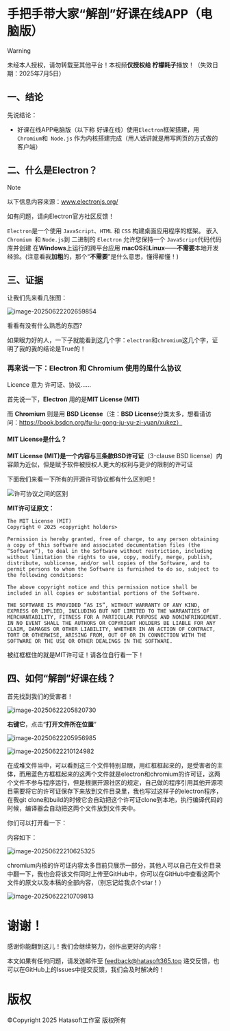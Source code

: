 # 手把手带大家“解剖”好课在线APP（电脑版）

> [!WARNING]
>
> 未经本人授权，请勿转载至其他平台！本视频**仅授权给 柠檬耗子**播放！（失效日期：2025年7月5日）

  

## 一、结论

先说结论：

- 好课在线APP电脑版（以下称 好课在线）使用`Electron`框架搭建，用`Chromium`和` Node.js` 作为内核搭建完成（用人话讲就是用写网页的方式做的客户端）

## 二、什么是Electron？

> [!NOTE]
>
> 以下信息内容来源：www.electronjs.org/
>
> 如有问题，请向Electron官方社区反馈！

`Electron`是一个使用 `JavaScript`、`HTML` 和 `CSS` 构建桌面应用程序的框架。 嵌入 `Chromium `和 `Node.js`到 二进制的 `Electron` 允许您保持一个 `JavaScript`代码代码库并创建 在**Windows**上运行的跨平台应用 **macOS**和**Linux**——**不需要**本地开发 经验。(注意看我**加粗**的，那个“**不需要**”是什么意思，懂得都懂！)

## 三、证据

让我们先来看几张图：

![image-20250622202659854](C:\Users\YaoDaoMing\AppData\Roaming\Typora\typora-user-images\image-20250622202659854.png)

看看有没有什么熟悉的东西?

如果眼力好的人，一下子就能看到这几个字：`electron`和`chromium`这几个字，证明了我的我的结论是True的！

### 再来说一下：Electron 和 Chromium 使用的是什么协议

Licence 意为 许可证、协议......

首先说一下，**Electron** 用的是**MIT License (MIT)**

而  **Chromium** 则是用 **BSD License**（注：**BSD License**分类太多，想看请访问：https://book.bsdcn.org/fu-lu-gong-ju-yu-zi-yuan/xukez）

#### MIT License是什么？

**MIT License (MIT)**是一个内容与**三条款BSD许可证**（3-clause BSD license）内容颇为近似，但是赋予软件被授权人更大的权利与更少的限制的许可证

下面我们来看一下所有的开源许可协议都有什么区别吧！

![许可协议之间的区别](https://bkimg.cdn.bcebos.com/pic/bf096b63f6246b600c339c23ffaf0d4c510fd9f90417?x-bce-process=image/format,f_auto/resize,m_lfit,limit_1,h_808)

**MIT许可证原文：**

```TEXT
The MIT License (MIT)
Copyright © 2025 <copyright holders>

Permission is hereby granted, free of charge, to any person obtaining a copy of this software and associated documentation files (the “Software”), to deal in the Software without restriction, including without limitation the rights to use, copy, modify, merge, publish, distribute, sublicense, and/or sell copies of the Software, and to permit persons to whom the Software is furnished to do so, subject to the following conditions:

The above copyright notice and this permission notice shall be included in all copies or substantial portions of the Software.

THE SOFTWARE IS PROVIDED “AS IS”, WITHOUT WARRANTY OF ANY KIND, EXPRESS OR IMPLIED, INCLUDING BUT NOT LIMITED TO THE WARRANTIES OF MERCHANTABILITY, FITNESS FOR A PARTICULAR PURPOSE AND NONINFRINGEMENT. IN NO EVENT SHALL THE AUTHORS OR COPYRIGHT HOLDERS BE LIABLE FOR ANY CLAIM, DAMAGES OR OTHER LIABILITY, WHETHER IN AN ACTION OF CONTRACT, TORT OR OTHERWISE, ARISING FROM, OUT OF OR IN CONNECTION WITH THE SOFTWARE OR THE USE OR OTHER DEALINGS IN THE SOFTWARE.
```

被红框框住的就是MIT许可证！请各位自行看一下！



## 四、如何“解剖”好课在线？

首先找到我们的受害者！

![image-20250622205820730](C:\Users\YaoDaoMing\AppData\Roaming\Typora\typora-user-images\image-20250622205820730.png)

**右键它**，点击“**打开文件所在位置**”

![image-20250622205956985](C:\Users\YaoDaoMing\AppData\Roaming\Typora\typora-user-images\image-20250622205956985.png)

![image-20250622210124982](C:\Users\YaoDaoMing\AppData\Roaming\Typora\typora-user-images\image-20250622210124982.png)

在成堆文件当中，可以看到这三个文件特别显眼，用红框框起来的，是受害者的主体，而用蓝色方框框起来的这两个文件就是electron和chromium的许可证，这两个文件不参与程序运行，但是根据开源社区的规定，自己做的程序引用其他开源项目需要将它的许可证保存下来放到文件目录里，我也写过这样子的electron程序，在我git clone和build的时候它会自动把这个许可证clone到本地，执行编译代码的时候，编译器会自动把这两个文件放到文件夹中。

你们可以打开看一下：

内容如下：

![image-20250622210625325](C:\Users\YaoDaoMing\AppData\Roaming\Typora\typora-user-images\image-20250622210625325.png)

chromium内核的许可证内容太多目前只展示一部分，其他人可以自己在文件目录中翻一下，我也会将该文件同时上传至GitHub中，你可以在GitHub中查看这两个文件的原文以及本稿的全部内容，（别忘记给我点个star！）

![image-20250622210709813](C:\Users\YaoDaoMing\AppData\Roaming\Typora\typora-user-images\image-20250622210709813.png)

# 谢谢！

感谢你能翻到这儿！我们会继续努力，创作出更好的内容！

本文如果有任何问题，请发送邮件至 feedback@hatasoft365.top 递交反馈，也可以在GitHub上的Issues中提交反馈，我们会及时解决的！

# 版权

©Copyright 2025 Hatasoft工作室 版权所有
